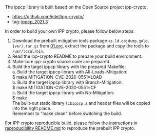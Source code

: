 The ippcp library is built based on the Open Source project ipp-crypto:
   * https://github.com/intel/ipp-crypto/
   * tag: [ippcp_2021.3](https://github.com/intel/ipp-crypto/tree/ippcp_2021.3)

In order to build your own IPP crypto, please follow below steps:
1. Download the prebuilt mitigation tools package `as.ld.objdump.gold.{ver}.tar.gz` from [01.org](https://download.01.org/intel-sgx/latest/linux-latest/), extract the package and copy the tools to `/usr/local/bin`.     
2. Read the ipp-crypto README to prepare your build environment.   
3. Make sure ipp-crypto source code are prepared.   
4. Build the target ippcp library with the prepared Makefile:     
   a. Build the target ippcp library with All-Loads-Mitigation:    
      $ make MITIGATION-CVE-2020-0551=LOAD    
   b. Build the target ippcp library with Branch-Mitigation:    
      $ make MITIGATION-CVE-2020-0551=CF    
   c. Build the target ippcp library with No-Mitigation:    
      $ make    
The built-out static library `libippcp.a` and header files will be copied into the right place.  
Remember to "make clean" before switching the build.

For IPP crypto reproducible build, please follow the instructions in [reproducibility README.md](../../linux/reproducibility/README.md) to reproduce the prebuilt IPP crypto.
